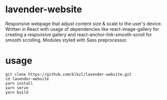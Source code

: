 # lavender-website
Responsive webpage that adjust content size & scale to the user's device. Written in React with usage of dependencies like react-image-gallery for creating a responsive gallery and react-anchor-link-smooth-scroll for smooth scrolling. Modules styled with Sass preprocessor. 

# usage
```
git clone https://github.com/klkzl/lavender-website.git
cd lavender-website
yarn install
yarn serve
yarn build
```
